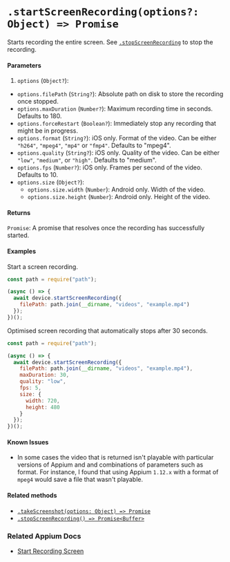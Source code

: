 # `.startScreenRecording(options?: Object) => Promise`

Starts recording the entire screen. See [`.stopScreenRecording`](./stopScreenRecording.md) to stop the recording.

#### Parameters

1. `options` (`Object?`):
  - `options.filePath` (`String?`): Absolute path on disk to store the recording once stopped.
  - `options.maxDuration` (`Number?`): Maximum recording time in seconds. Defaults to 180.
  - `options.forceRestart` (`Boolean?`): Immediately stop any recording that might be in progress.
  - `options.format` (`String?`): iOS only. Format of the video. Can be either `"h264"`, `"mpeg4"`, `"mp4"` or `"fmp4"`. Defaults to "mpeg4".
  - `options.quality` (`String?`): iOS only. Quality of the video. Can be either `"low"`, `"medium"`, or `"high"`. Defaults to "medium".
  - `options.fps` (`Number?`): iOS only. Frames per second of the video. Defaults to 10.
  - `options.size` (`Object?`):
    - `options.size.width` (`Number`): Android only. Width of the video.
    - `options.size.height` (`Number`): Android only. Height of the video.

#### Returns

`Promise`: A promise that resolves once the recording has successfully started.

#### Examples

Start a screen recording.

```javascript
const path = require("path");

(async () => {
  await device.startScreenRecording({ 
    filePath: path.join(__dirname, "videos", "example.mp4")
  });
})();
```

Optimised screen recording that automatically stops after 30 seconds.

```javascript
const path = require("path");

(async () => {
  await device.startScreenRecording({ 
    filePath: path.join(__dirname, "videos", "example.mp4"),
    maxDuration: 30,
    quality: "low",
    fps: 5,
    size: {
      width: 720,
      height: 480
    }
  });
})();
```

#### Known Issues

- In some cases the video that is returned isn't playable with particular versions of Appium and and combinations of parameters such as format. For instance, I found that using Appium `1.12.x` with a format of `mpeg4` would save a file that wasn't playable.

#### Related methods

- [`.takeScreenshot(options: Object) => Promise`](./takeScreenshot.md)
- [`.stopScreenRecording() => Promise<Buffer>`](./stopScreenRecording.md)

### Related Appium Docs

- [Start Recording Screen](http://appium.io/docs/en/commands/device/recording-screen/start-recording-screen/)